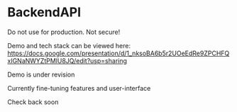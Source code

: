 # BackendAPI

Do not use for production. Not secure!


Demo and tech stack can be viewed here:
https://docs.google.com/presentation/d/1_nksoBA6b5r2UOeEdRe9ZPCHFQxIGNaNWYZtPMlU8JQ/edit?usp=sharing


Demo is under revision

Currently fine-tuning features and user-interface

Check back soon
